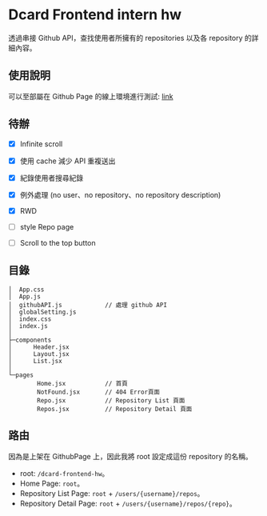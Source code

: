 # Dcard Frontend intern hw

透過串接 Github API，查找使用者所擁有的 repositories 以及各 repository 的詳細內容。

## 使用說明
可以至部屬在 Github Page 的線上環境進行測試: [link](https://aleetsaiya.github.io/dcard-frontend-hw/)

## 待辦
- [x] Infinite scroll
- [x] 使用 cache 減少 API 重複送出
- [x] 紀錄使用者搜尋紀錄
- [x] 例外處理 (no user、no repository、no repository description)
- [x] RWD
- [ ] style Repo page
- [ ] Scroll to the top button


##  目錄
```
│  App.css
│  App.js
│  githubAPI.js            // 處理 github API
│  globalSetting.js
│  index.css
│  index.js
│
├─components
│      Header.jsx
│      Layout.jsx
│      List.jsx
│
└─pages
        Home.jsx           // 首頁
        NotFound.jsx       // 404 Error頁面
        Repo.jsx           // Repository List 頁面
        Repos.jsx          // Repository Detail 頁面
```

## 路由

因為是上架在 GithubPage 上，因此我將 root 設定成這份 repository 的名稱。  

+ root: `/dcard-frontend-hw`。
+ Home Page: `root`。
+ Repository List Page: `root` + `/users/{username}/repos`。
+ Repository Detail Page:  `root` + `/users/{username}/repos/{repo}`。

